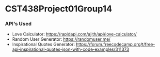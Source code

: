 # CST438Project01Group14

### API's Used
- Love Calculator: https://rapidapi.com/ajith/api/love-calculator/
- Random User Generator: https://randomuser.me/
- Inspirational Quotes Generator: https://forum.freecodecamp.org/t/free-api-inspirational-quotes-json-with-code-examples/311373
